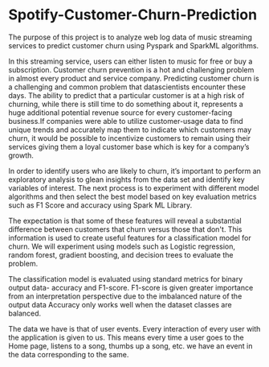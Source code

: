 # Spotify-Customer-Churn-Prediction
The purpose of this project is to analyze web log data of music streaming services to predict customer churn using Pyspark and SparkML algorithms.

In this streaming service, users can either listen to music for free or buy a subscription. Customer churn prevention is a hot and challenging problem in almost every product and service company. Predicting customer churn is a challenging and common problem that datascientists encounter these days. The ability to predict that a particular customer is at a high risk of churning, while there is still time to do something about it, represents a huge additional potential revenue source for every customer-facing business.If companies were able to utilize customer-usage data to find unique trends and accurately map them
to indicate which customers may churn, it would be possible to incentivize customers to remain using their services giving them a loyal customer base which is key for a company’s growth.

In order to identify users who are likely to churn, it’s important to perform an exploratory analysis to glean insights from the data set and identify key variables of interest. The next process is to experiment with different model algorithms and then select the best model based on key evaluation metrics such as F1 Score and accuracy using Spark ML Library.

The expectation is that some of these features will reveal a substantial difference between customers that churn versus those that don't. This information is used to create useful features for a classification model for churn. We will experiment using models such as Logistic regression, random forest, gradient boosting, and decision trees to evaluate the problem.

The classification model is evaluated using standard metrics for binary output data- accuracy and F1-score. F1-score is given greater importance from an interpretation perspective due to the imbalanced nature of the output data Accuracy only works well when the dataset classes are balanced.

The data we have is that of user events. Every interaction of every user with the application is given to us. This means every time a user goes to the Home page, listens to a song, thumbs up a song, etc. we have an event in the data corresponding to the
same.
